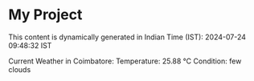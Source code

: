 # My Project

This content is dynamically generated in Indian Time (IST): 2024-07-24 09:48:32 IST


Current Weather in Coimbatore:
Temperature: 25.88 °C
Condition: few clouds
